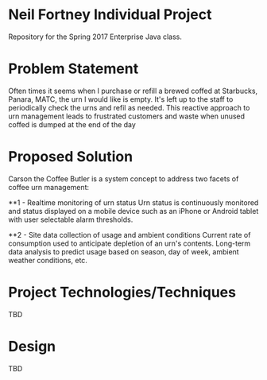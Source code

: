 # Neil Fortney Individual Project
Repository for the Spring 2017 Enterprise Java class.

# Problem Statement
Often times it seems when I purchase or refill a brewed coffed at Starbucks,
 Panara, MATC, the urn I would like is empty.  It's left up to the staff to
 periodically check the urns and refil as needed.  This reactive approach
 to urn management leads to frustrated customers and waste when unused coffed
 is dumped at the end of the day
 
# Proposed Solution
Carson the Coffee Butler is a system concept to address two facets of coffee
 urn management:
 
**1 - Realtime monitoring of urn status
Urn status is continuously monitored and status displayed on a mobile device
 such as an iPhone or Android tablet with user selectable alarm thresholds.
 
**2 - Site data collection of usage and ambient conditions
Current rate of consumption used to anticipate depletion of an urn's contents.
Long-term data analysis to predict usage based on season, day of week, ambient
weather conditions, etc.

# Project Technologies/Techniques
TBD

# Design
TBD


